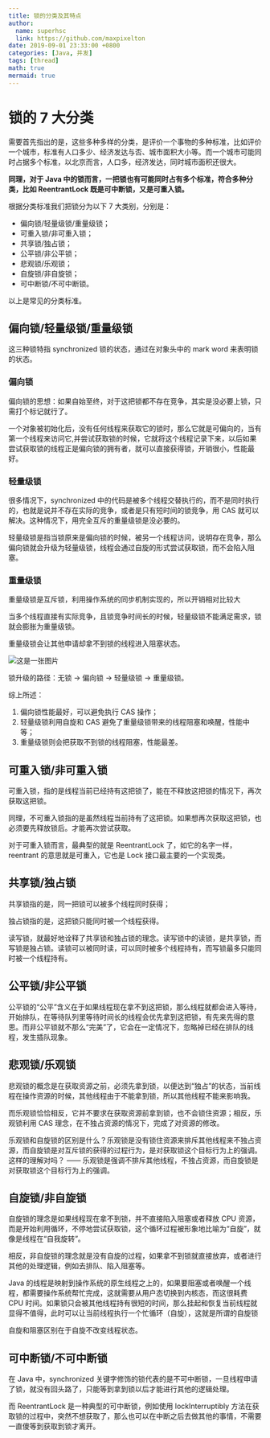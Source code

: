 ```yaml
---
title: 锁的分类及其特点
author:
  name: superhsc
  link: https://github.com/maxpixelton
date: 2019-09-01 23:33:00 +0800
categories: [Java, 并发]
tags: [thread]
math: true
mermaid: true
---
```


# 锁的 7 大分类

需要首先指出的是，这些多种多样的分类，是评价一个事物的多种标准，比如评价一个城市，标准有人口多少、经济发达与否、城市面积大小等。而一个城市可能同时占据多个标准，以北京而言，人口多，经济发达，同时城市面积还很大。


**同理，对于 Java 中的锁而言，一把锁也有可能同时占有多个标准，符合多种分类，比如 ReentrantLock 既是可中断锁，又是可重入锁。**

根据分类标准我们把锁分为以下 7 大类别，分别是：

- 偏向锁/轻量级锁/重量级锁；
- 可重入锁/非可重入锁；
- 共享锁/独占锁；
- 公平锁/非公平锁；
- 悲观锁/乐观锁；
- 自旋锁/非自旋锁；
- 可中断锁/不可中断锁。

以上是常见的分类标准。

## 偏向锁/轻量级锁/重量级锁

这三种锁特指 synchronized 锁的状态，通过在对象头中的 mark word 来表明锁的状态。

### 偏向锁

偏向锁的思想：如果自始至终，对于这把锁都不存在竞争，其实是没必要上锁，只需打个标记就行了。

一个对象被初始化后，没有任何线程来获取它的锁时，那么它就是可偏向的，当有第一个线程来访问它,并尝试获取锁的时候，它就将这个线程记录下来，以后如果尝试获取锁的线程正是偏向锁的拥有者，就可以直接获得锁，开销很小，性能最好。
### 轻量级锁

很多情况下，synchronized 中的代码是被多个线程交替执行的，而不是同时执行的，也就是说并不存在实际的竞争，或者是只有短时间的锁竞争，用 CAS 就可以解决。这种情况下，用完全互斥的重量级锁是没必要的。

轻量级锁是指当锁原来是偏向锁的时候，被另一个线程访问，说明存在竞争，那么偏向锁就会升级为轻量级锁，线程会通过自旋的形式尝试获取锁，而不会陷入阻塞。

### 重量级锁

重量级锁是互斥锁，利用操作系统的同步机制实现的，所以开销相对比较大

当多个线程直接有实际竞争，且锁竞争时间长的时候，轻量级锁不能满足需求，锁就会膨胀为重量级锁。

重量级锁会让其他申请却拿不到锁的线程进入阻塞状态。

![这是一张图片](https://maxpixelton.github.io/images/assert/java/thread/java-thread-lock-type.png)

锁升级的路径：无锁 → 偏向锁 → 轻量级锁 → 重量级锁。

 
综上所述：
1. 偏向锁性能最好，可以避免执行 CAS 操作；
2. 轻量级锁利用自旋和 CAS 避免了重量级锁带来的线程阻塞和唤醒，性能中等；
3. 重量级锁则会把获取不到锁的线程阻塞，性能最差。

## 可重入锁/非可重入锁

可重入锁，指的是线程当前已经持有这把锁了，能在不释放这把锁的情况下，再次获取这把锁。

同理，不可重入锁指的是虽然线程当前持有了这把锁。如果想再次获取这把锁，也必须要先释放锁后。才能再次尝试获取。

对于可重入锁而言，最典型的就是 ReentrantLock 了，如它的名字一样，reentrant 的意思就是可重入，它也是 Lock 接口最主要的一个实现类。

## 共享锁/独占锁

共享锁指的是，同一把锁可以被多个线程同时获得；

独占锁指的是，这把锁只能同时被一个线程获得。

读写锁，就最好地诠释了共享锁和独占锁的理念。读写锁中的读锁，是共享锁，而写锁是独占锁。读锁可以被同时读，可以同时被多个线程持有，而写锁最多只能同时被一个线程持有。

## 公平锁/非公平锁

公平锁的“公平”含义在于如果线程现在拿不到这把锁，那么线程就都会进入等待，开始排队，在等待队列里等待时间长的线程会优先拿到这把锁，有先来先得的意思。而非公平锁就不那么“完美”了，它会在一定情况下，忽略掉已经在排队的线程，发生插队现象。

## 悲观锁/乐观锁

悲观锁的概念是在获取资源之前，必须先拿到锁，以便达到“独占”的状态，当前线程在操作资源的时候，其他线程由于不能拿到锁，所以其他线程不能来影响我。

而乐观锁恰恰相反，它并不要求在获取资源前拿到锁，也不会锁住资源；相反，乐观锁利用 CAS 理念，在不独占资源的情况下，完成了对资源的修改。

乐观锁和自旋锁的区别是什么？乐观锁是没有锁住资源来排斥其他线程来不独占资源，而自旋锁是对互斥锁的获得的过程行为，是对获取锁这个目标行为上的强调。这样的理解对吗？ —— 乐观锁是强调不排斥其他线程，不独占资源，而自旋锁是对获取锁这个目标行为上的强调。

## 自旋锁/非自旋锁

自旋锁的理念是如果线程现在拿不到锁，并不直接陷入阻塞或者释放 CPU 资源，而是开始利用循环，不停地尝试获取锁，这个循环过程被形象地比喻为“自旋”，就像是线程在“自我旋转”。

相反，非自旋锁的理念就是没有自旋的过程，如果拿不到锁就直接放弃，或者进行其他的处理逻辑，例如去排队、陷入阻塞等。

Java 的线程是映射到操作系统的原生线程之上的，如果要阻塞或者唤醒一个线程，都需要操作系统帮忙完成，这就需要从用户态切换到内核态，而这很耗费 CPU 时间。如果锁只会被其他线程持有很短的时间，那么挂起和恢复当前线程就显得不值得，此时可以让当前线程执行一个忙循环（自旋），这就是所谓的自旋锁

自旋和阻塞区别在于自旋不改变线程状态。

## 可中断锁/不可中断锁

在 Java 中，synchronized 关键字修饰的锁代表的是不可中断锁，一旦线程申请了锁，就没有回头路了，只能等到拿到锁以后才能进行其他的逻辑处理。

而 ReentrantLock 是一种典型的可中断锁，例如使用 lockInterruptibly 方法在获取锁的过程中，突然不想获取了，那么也可以在中断之后去做其他的事情，不需要一直傻等到获取到锁才离开。
